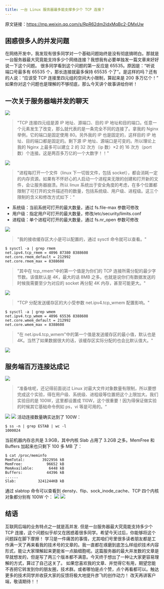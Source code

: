 ```yaml
---
title: 一台 Linux 服务器最多能支撑多少个 TCP 连接？
---
```


原文链接：<https://mp.weixin.qq.com/s/RpR62dm2idxMqBc2-DMxUw>

## 困惑很多人的并发问题

在网络开发中，我发现有很多同学对一个基础问题始终是没有彻底搞明白。那就是一台服务器最大究竟能支持多少个网络连接？我想我有必要单独发一篇文章来好好说一下这个问题。
很多同学看到这个问题的第一反应是 65535。原因是：“听说端口号最多有 65535 个，那长连接就最多保持 65535 个了”。是这样的吗？还有的人说：“应该受 TCP 连接里四元组的空间大小限制，算起来是 200 多万亿个！”
如果你对这个问题也是理解的不够彻底，那么今天讲个故事讲给你听！

## 一次关于服务器端并发的聊天

![](https://notes-learning.oss-cn-beijing.aliyuncs.com/dzqw9g/1623916595417-6a1934cd-4209-42b2-b62d-4f1f455f033e.webp)

> "TCP 连接四元组是源 IP 地址、源端口、目的 IP 地址和目的端口。任意一个元素发生了改变，那么就代表的是一条完全不同的连接了。拿我的 Nginx 举例，它的端口是固定使用 80。另外我的 IP 也是固定的，这样目的 IP 地址、目的端口都是固定的。剩下源 IP 地址、源端口是可变的。所以理论上我的 Nginx 上最多可以建立 2 的 32 次方（ip 数）×2 的 16 次方（port 数）个连接。这是两百多万亿的一个大数字！！"

![](https://notes-learning.oss-cn-beijing.aliyuncs.com/dzqw9g/1623916595228-a7ffc123-26fd-4ebe-aae0-278aab15d412.webp)

> "进程每打开一个文件（linux 下一切皆文件，包括 socket），都会消耗一定的内存资源。如果有不怀好心的人启动一个进程来无限的创建和打开新的文件，会让服务器崩溃。所以 linux 系统出于安全角度的考虑，在多个位置都限制了可打开的文件描述符的数量，包括系统级、用户级、进程级。这三个限制的含义和修改方式如下："

- 系统级：当前系统可打开的最大数量，通过 fs.file-max 参数可修改
- 用户级：指定用户可打开的最大数量，修改/etc/security/limits.conf
- 进程级：单个进程可打开的最大数量，通过 fs.nr_open 参数可修改

![](https://notes-learning.oss-cn-beijing.aliyuncs.com/dzqw9g/1623916595289-e55c6cb4-0cd3-4e62-ba07-f25d31738a93.webp)

> "我的接收缓存区大小是可以配置的，通过 sysctl 命令就可以查看。"

    $ sysctl -a | grep rmem
    net.ipv4.tcp_rmem = 4096 87380 8388608
    net.core.rmem_default = 212992
    net.core.rmem_max = 8388608

> "其中在 tcp_rmem"中的第一个值是为你们的 TCP 连接所需分配的最少字节数。该值默认是 4K，最大的话 8MB 之多。也就是说你们有数据发送的时候我需要至少为对应的 socket 再分配 4K 内存，甚至可能更大。"

![](https://notes-learning.oss-cn-beijing.aliyuncs.com/dzqw9g/1623916595216-ccd84846-b2b3-4024-bbd2-615d1e3e280f.png)

> "TCP 分配发送缓存区的大小受参数 net.ipv4.tcp_wmem 配置影响。"

    $ sysctl -a | grep wmem
    net.ipv4.tcp_wmem = 4096 65536 8388608
    net.core.wmem_default = 212992
    net.core.wmem_max = 8388608

> "在 net.ipv4.tcp_wmem"中的第一个值是发送缓存区的最小值，默认也是 4K。当然了如果数据很大的话，该缓存区实际分配的也会比默认值大。"

![](https://notes-learning.oss-cn-beijing.aliyuncs.com/dzqw9g/1623916595282-77a36d76-26b0-4f8e-9b5c-d1547c5ea9e9.webp)

## 服务端百万连接达成记

![](https://notes-learning.oss-cn-beijing.aliyuncs.com/dzqw9g/1623916595444-0f303b1b-4f33-4a0e-8d82-364c574c74e7.png)

> “准备啥呢，还记得前面说过 Linux 对最大文件对象数量有限制，所以要想完成这个实验，得在用户级、系统级、进程级等位置把这个上限加大。我们实验目的是 100W，这里都设置成 110W，这个很重要！因为得保证做实验的时候其它基础命令例如 ps，vi 等是可用的。“

![](https://notes-learning.oss-cn-beijing.aliyuncs.com/dzqw9g/1623916595250-8062dc1b-fbea-4a75-84ac-2fcf130aefc1.png)
![](https://notes-learning.oss-cn-beijing.aliyuncs.com/dzqw9g/1623916595345-2df3bf61-7fcd-46a6-bbb6-c1329148546c.png)
活动连接数量确实达到了 100W：

    $ ss -n | grep ESTAB | wc -l
    1000024

当前机器内存总共是 3.9GB，其中内核 Slab 占用了 3.2GB 之多。MemFree 和 Buffers 加起来也只剩下 100 多 MB 了：

    $ cat /proc/meminfo
    MemTotal:        3922956 kB
    MemFree:           96652 kB
    MemAvailable:       6448 kB
    Buffers:           44396 kB
    ......
    Slab:          3241244KB kB

通过 slabtop 命令可以查看到 densty、flip、sock_inode_cache、TCP 四个内核对象都分别有 100W 个：
![](https://notes-learning.oss-cn-beijing.aliyuncs.com/dzqw9g/1623916595455-641be971-3832-4c18-bc3b-fddc72e78e31.png)
![](https://notes-learning.oss-cn-beijing.aliyuncs.com/dzqw9g/1623916595263-15e8790c-b344-4afe-b28c-b7fadfd07f32.png)

## 结语

互联网后端的业务特点之一就是高并发. 但是一台服务器最大究竟能支持多少个 TCP 连接，这个问题似乎却又在困惑着很多同学。希望今天过后，你能够将这个问题踩在脚下摩擦！
学习是一件痛苦的事情，尤其咱们号里很多读者朋友都是工作满一天了再来看我的技术号的文章的。我一直都在琢磨到底怎么样组织技术内容形式，能让大家理解起来更能省一点脑细胞呢。这篇服务器的最大并发数的文章是早就想发的，但是写了两三个版本都不满意。今天终于想出了一种让大家更容易理解的方式，算过了自己这关了。
如果您喜欢我的文章、并觉得它有用，期望您能不吝把它转发到你的朋友圈，技术群。或者哪怕是点个赞，点个再看都可以。触达更多的技术同学并收获大家的反馈将极大地提升彦飞的创作动力！
改天再讲客户端，敬请期待！！
